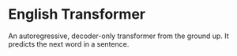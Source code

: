 # English Transformer
An autoregressive, decoder-only transformer from the ground up.
It predicts the next word in a sentence.